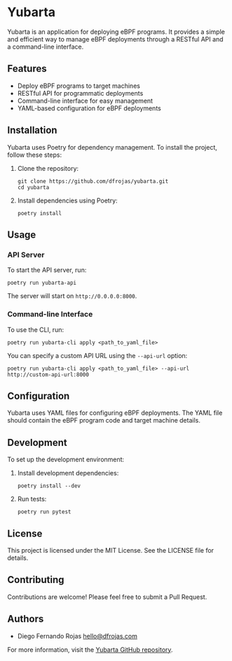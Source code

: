 # Yubarta

Yubarta is an application for deploying eBPF programs. It provides a simple and efficient way to manage eBPF deployments through a RESTful API and a command-line interface.

## Features

- Deploy eBPF programs to target machines
- RESTful API for programmatic deployments
- Command-line interface for easy management
- YAML-based configuration for eBPF deployments

## Installation

Yubarta uses Poetry for dependency management. To install the project, follow these steps:

1. Clone the repository:
   ```
   git clone https://github.com/dfrojas/yubarta.git
   cd yubarta
   ```

2. Install dependencies using Poetry:
   ```
   poetry install
   ```

## Usage

### API Server

To start the API server, run:

```
poetry run yubarta-api
```

The server will start on `http://0.0.0.0:8000`.

### Command-line Interface

To use the CLI, run:

```
poetry run yubarta-cli apply <path_to_yaml_file>
```

You can specify a custom API URL using the `--api-url` option:

```
poetry run yubarta-cli apply <path_to_yaml_file> --api-url http://custom-api-url:8000
```

## Configuration

Yubarta uses YAML files for configuring eBPF deployments. The YAML file should contain the eBPF program code and target machine details.

## Development

To set up the development environment:

1. Install development dependencies:
   ```
   poetry install --dev
   ```

2. Run tests:
   ```
   poetry run pytest
   ```

## License

This project is licensed under the MIT License. See the LICENSE file for details.

## Contributing

Contributions are welcome! Please feel free to submit a Pull Request.

## Authors

- Diego Fernando Rojas <hello@dfrojas.com>

For more information, visit the [Yubarta GitHub repository](https://github.com/dfrojas/yubarta).